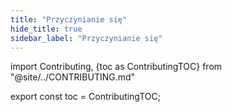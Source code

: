 ```yaml
---
title: "Przyczynianie się"
hide_title: true
sidebar_label: "Przyczynianie się"
---
```


import Contributing, {toc as ContributingTOC} from "@site/../CONTRIBUTING.md"

<Contributing />

export const toc = ContributingTOC;
